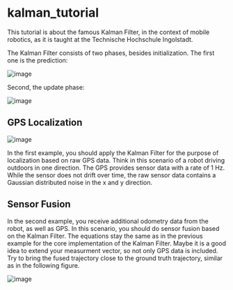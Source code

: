 # kalman_tutorial

This tutorial is about the famous Kalman Filter, in the context of mobile robotics, as it is taught at the Technische Hochschule Ingolstadt. 

The Kalman Filter consists of two phases, besides initialization. The first one is the prediction: 

![image](https://user-images.githubusercontent.com/20952014/169228784-59daf02b-207a-4e9a-8e21-6efdd1a5a119.png)

Second, the update phase: 

![image](https://user-images.githubusercontent.com/20952014/169228921-2858797d-7c3d-4b7d-91b9-1e617e3cd5ee.png)



## GPS Localization
![image](https://user-images.githubusercontent.com/20952014/168821455-58be9bf2-4ed0-4cd5-bec5-cdb8c447bffa.png)

In the first example, you should apply the Kalman Filter for the purpose of localization based on raw GPS data. Think in this scenario of a robot driving outdoors in one direction. The GPS provides sensor data with a rate of 1 Hz. While the sensor does not drift over time, the raw sensor data contains a Gaussian distributed noise in the x and y direction. 


## Sensor Fusion

In the second example, you receive additional odometry data from the robot, as well as GPS. In this scenario, you should do sensor fusion based on the Kalman Filter. The equations stay the same as in the previous example for the core implementation of the Kalman Filter. Maybe it is a good idea to extend your measurment vector, so not only GPS data is included. Try to bring the fused trajectory close to the ground truth trajectory, similar as in the following figure. 

![image](https://user-images.githubusercontent.com/20952014/168822266-f478c936-4223-40f3-a605-981fdacba621.png)
